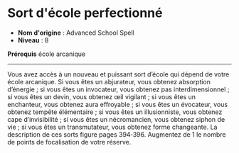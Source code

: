 # Sort d'école perfectionné

 * **Nom d'origine** : Advanced School Spell
 * **Niveau** : 8


<p><strong>Prérequis</strong> école arcanique</p>
<hr>
<p>Vous avez accès à un nouveau et puissant sort d’école qui dépend de votre école arcanique. Si vous êtes un abjurateur, vous obtenez absorption d’énergie ; si vous êtes un invocateur, vous obtenez pas interdimensionnel ; si vous êtes un devin, vous obtenez œil vigilant ; si vous êtes un enchanteur, vous obtenez aura effroyable ; si vous êtes un évocateur, vous obtenez tempête élémentaire ; si vous êtes un illusionniste, vous obtenez cape d’invisibilité ; si vous êtes un nécromancien, vous obtenez siphon de vie ; si vous êtes un transmutateur, vous obtenez forme changeante. La description de ces sorts figure pages 394‑396. Augmentez de 1 le nombre de points de focalisation de votre réserve.</p>